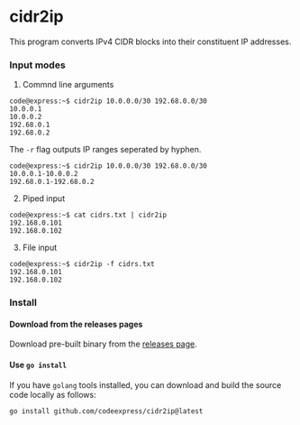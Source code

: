 # cidr2ip

This program converts IPv4 CIDR blocks into their constituent IP addresses.

### Input modes

1. Commnd line arguments
```
code@express:~$ cidr2ip 10.0.0.0/30 192.68.0.0/30
10.0.0.1
10.0.0.2
192.68.0.1
192.68.0.2
```

The `-r` flag outputs IP ranges seperated by hyphen.

```
code@express:~$ cidr2ip 10.0.0.0/30 192.68.0.0/30
10.0.0.1-10.0.0.2
192.68.0.1-192.68.0.2
```

2. Piped input
```
code@express:~$ cat cidrs.txt | cidr2ip
192.168.0.101
192.168.0.102
```

3. File input
```
code@express:~$ cidr2ip -f cidrs.txt
192.168.0.101
192.168.0.102
```

### Install

#### Download from the releases pages

Download pre-built binary from the [releases page](https://github.com/codeexpress/cidr2ip/releases).

#### Use `go install`

If you have `golang` tools installed, you can download and build the source code
locally as follows:
```
go install github.com/codeexpress/cidr2ip@latest
```
